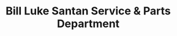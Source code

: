 ---
title: "Bill Luke Santan Service & Parts Department"
url: /gilbert/bill-luke-santan-service-and-parts-department/
shop: car repair
---